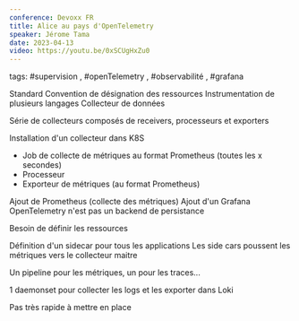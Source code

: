 ```yaml
---
conference: Devoxx FR
title: Alice au pays d'OpenTelemetry
speaker: Jérome Tama
date: 2023-04-13
video: https://youtu.be/0xSCUgHxZu0
---
```

tags: #supervision , #openTelemetry , #observabilité , #grafana 

Standard
Convention de désignation des ressources
Instrumentation de plusieurs langages
Collecteur de données

Série de collecteurs composés de receivers, processeurs et exporters

Installation d'un collecteur dans K8S
- Job de collecte de métriques au format Prometheus (toutes les x secondes)
- Processeur
- Exporteur de métriques (au format Prometheus)

Ajout de Prometheus (collecte des métriques)
Ajout d'un Grafana
OpenTelemetry n'est pas un backend de persistance

Besoin de définir les ressources

Définition d'un sidecar pour tous les applications
Les side cars poussent les métriques vers le collecteur maitre

Un pipeline pour les métriques, un pour les traces...

1 daemonset pour collecter les logs et les exporter dans Loki

Pas très rapide à mettre en place




